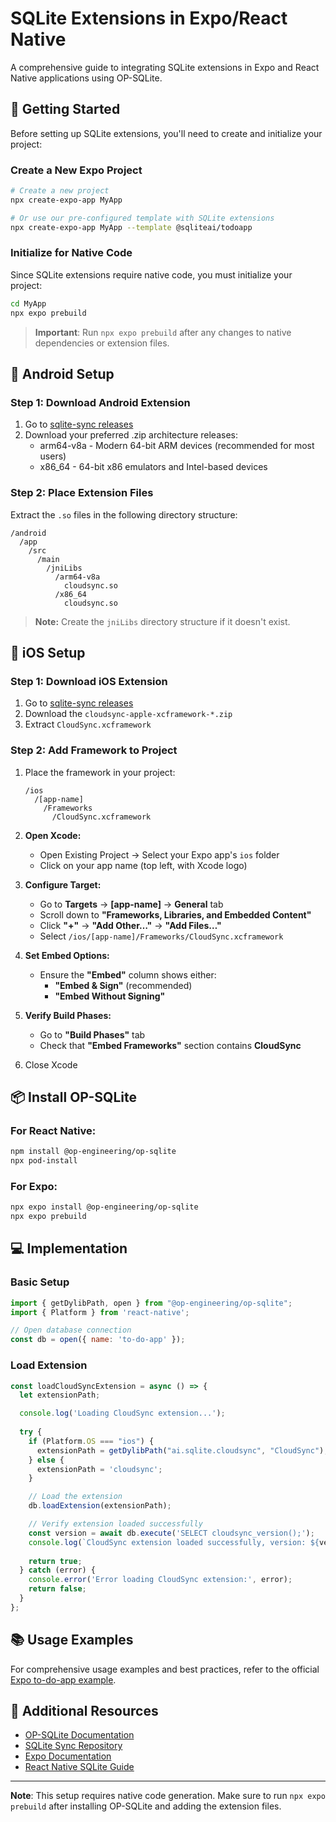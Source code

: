 # SQLite Extensions in Expo/React Native

A comprehensive guide to integrating SQLite extensions in Expo and React Native applications using OP-SQLite.

## 🚀 Getting Started

Before setting up SQLite extensions, you'll need to create and initialize your project:

### Create a New Expo Project

```bash
# Create a new project
npx create-expo-app MyApp

# Or use our pre-configured template with SQLite extensions
npx create-expo-app MyApp --template @sqliteai/todoapp
```

### Initialize for Native Code

Since SQLite extensions require native code, you must initialize your project:

```bash
cd MyApp
npx expo prebuild
```

> **Important**: Run `npx expo prebuild` after any changes to native dependencies or extension files.

## 🤖 Android Setup

### Step 1: Download Android Extension

1. Go to [sqlite-sync releases](https://github.com/sqliteai/sqlite-sync/releases)
2. Download your preferred .zip architecture releases:
    - arm64-v8a - Modern 64-bit ARM devices (recommended for most users)
    - x86_64 - 64-bit x86 emulators and Intel-based devices

### Step 2: Place Extension Files

Extract the `.so` files in the following directory structure:

```
/android
  /app
    /src
      /main
        /jniLibs
          /arm64-v8a
            cloudsync.so
          /x86_64
            cloudsync.so
```

> **Note:** Create the `jniLibs` directory structure if it doesn't exist.

## 🍎 iOS Setup

### Step 1: Download iOS Extension

1. Go to [sqlite-sync releases](https://github.com/sqliteai/sqlite-sync/releases)
2. Download the `cloudsync-apple-xcframework-*.zip`
3. Extract `CloudSync.xcframework`

### Step 2: Add Framework to Project

1. Place the framework in your project:
   ```
   /ios
     /[app-name]
       /Frameworks
         /CloudSync.xcframework
   ```

2. **Open Xcode:**
   - Open Existing Project → Select your Expo app's `ios` folder
   - Click on your app name (top left, with Xcode logo)

3. **Configure Target:**
   - Go to **Targets** → **[app-name]** → **General** tab
   - Scroll down to **"Frameworks, Libraries, and Embedded Content"**
   - Click **"+"** → **"Add Other…"** → **"Add Files…"**
   - Select `/ios/[app-name]/Frameworks/CloudSync.xcframework`

4. **Set Embed Options:**
   - Ensure the **"Embed"** column shows either:
     - **"Embed & Sign"** (recommended)
     - **"Embed Without Signing"**

5. **Verify Build Phases:**
   - Go to **"Build Phases"** tab
   - Check that **"Embed Frameworks"** section contains **CloudSync**

6. Close Xcode

## 📦 Install OP-SQLite

### For React Native:
```bash
npm install @op-engineering/op-sqlite
npx pod-install
```

### For Expo:
```bash
npx expo install @op-engineering/op-sqlite
npx expo prebuild
```

## 💻 Implementation

### Basic Setup

```javascript
import { getDylibPath, open } from "@op-engineering/op-sqlite";
import { Platform } from 'react-native';

// Open database connection
const db = open({ name: 'to-do-app' });
```

### Load Extension

```javascript
const loadCloudSyncExtension = async () => {
  let extensionPath;

  console.log('Loading CloudSync extension...');
  
  try {
    if (Platform.OS === "ios") {
      extensionPath = getDylibPath("ai.sqlite.cloudsync", "CloudSync");
    } else {
      extensionPath = 'cloudsync';
    }

    // Load the extension
    db.loadExtension(extensionPath);

    // Verify extension loaded successfully
    const version = await db.execute('SELECT cloudsync_version();');
    console.log(`CloudSync extension loaded successfully, version: ${version.rows[0]['cloudsync_version()']}`);
    
    return true;
  } catch (error) {
    console.error('Error loading CloudSync extension:', error);
    return false;
  }
};
```

## 📚 Usage Examples

For comprehensive usage examples and best practices, refer to the official [Expo to-do-app example](https://github.com/sqliteai/sqlite-sync/tree/main/examples/to-do-app).

## 📝 Additional Resources

- [OP-SQLite Documentation](https://github.com/OP-Engineering/op-sqlite)
- [SQLite Sync Repository](https://github.com/sqliteai/sqlite-sync)
- [Expo Documentation](https://docs.expo.dev/)
- [React Native SQLite Guide](https://reactnative.dev/)

---

**Note**: This setup requires native code generation. Make sure to run `npx expo prebuild` after installing OP-SQLite and adding the extension files.